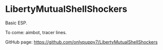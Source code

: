 # LibertyMutualShellShockers
Basic ESP.

To come: aimbot, tracer lines.

GitHub page: https://github.com/onlypuppy7/LibertyMutualShellShockers
